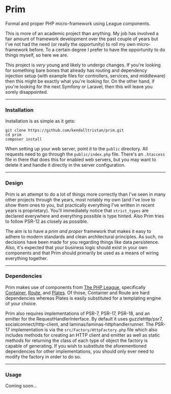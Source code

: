 # Prim
Formal and proper PHP micro-framework using League components.

This is more of an academic project than anything. My job has involved a fair amount of framework development over the past couple of years but I've not had the need (or really the opportunity) to roll my own micro-framework before. To a certain degree I prefer to have the opportunity to do things myself, so here we are.

This project is *very* young and likely to undergo changes. If you're looking for something bare bones that already has routing and dependency injection setup (with example files for controllers, services, and middleware) then this might be exactly what you're looking for. On the other hand, if you're looking for the next Symfony or Laravel, then this will leave you sorely disappointed.

---
### Installation

Installation is as simple as it gets:

```
git clone https://github.com/kendalltristan/prim.git
cd prim
composer install
```

When setting up your web server, point it to the `public` directory. All requests need to go through the `public/index.php` file. There's an `.htaccess` file in there that does this for enabled web servers, but you may want to delete it and handle it directly in the server configuration.

---
### Design

Prim is an attempt to do a lot of things more correctly than I've seen in many other projects through the years, most notably my own (and I've love to show them ones to you, but practically everything I've written in recent years is proprietary). You'll immediately notice that `strict_types` are declared everywhere and everything possible is type hinted. Also Prim tries to follow PSR-12 as closely as possible.

The aim is to have a *prim and proper* framework that makes it easy to adhere to modern standards and clean architectural principles. As such, no decisions have been made for you regarding things like data persistence. Also, it's expected that your business logic should exist in your own components and that Prim should primarily be used as a means of wiring everything together.

---
### Dependencies

Prim makes use of components from [The PHP League](https://thephpleague.com/), specifically [Container](https://container.thephpleague.com/), [Route](https://route.thephpleague.com/), and [Plates](http://platesphp.com/). Of those, Container and Route are hard dependencies whereas Plates is easily substituted for a templating engine of your choice.

Prim also requires implementations of PSR-7, PSR-17, PSR-18, and an emitter for the RequestHandlerInterface. By default it uses guzzlehttp/psr7, socialconnect/http-client, and laminas/laminas-httphandlerrunner. The PSR-17 implementation is via the `src/Factory/HttpFactory.php` file which also includes methods for creating an HTTP client and emitter as well as static methods for returning the class of each type of object the factory is capable of generating. If you wish to substitute the aforementioned dependencies for other implementations, you should only ever need to modify the factory in order to do so.

---
### Usage

Coming soon...
